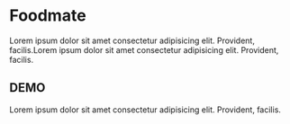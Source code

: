 # Foodmate

Lorem ipsum dolor sit amet consectetur adipisicing elit. Provident,
facilis.Lorem ipsum dolor sit amet consectetur adipisicing elit. Provident,
facilis.

## DEMO

Lorem ipsum dolor sit amet consectetur adipisicing elit. Provident,
facilis.
